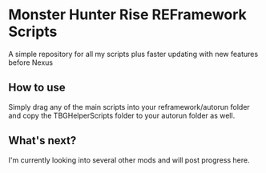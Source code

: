# Monster Hunter Rise REFramework Scripts
A simple repository for all my scripts plus faster updating with new features before Nexus

## How to use
Simply drag any of the main scripts into your reframework/autorun folder and copy the TBGHelperScripts folder to your autorun folder as well.

## What's next?
I'm currently looking into several other mods and will post progress here.
